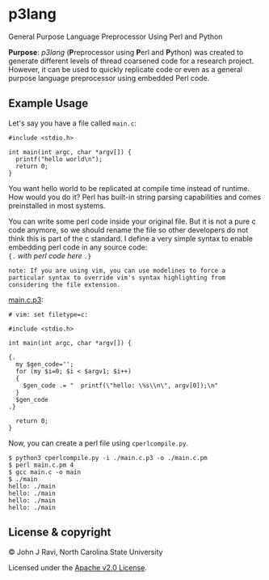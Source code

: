 # p3lang
General Purpose Language Preprocessor Using Perl and Python

**Purpose**: _p3lang_ (**P**reprocessor using **P**erl and **P**ython) 
was created to generate different levels of thread coarsened code for
a research project. However, it can be used to quickly replicate code
or even as a general purpose language preprocessor using embedded Perl code. 

## Example Usage
Let's say you have a file called 
`main.c`:
```
#include <stdio.h>

int main(int argc, char *argv[]) {
  printf("hello world\n");
  return 0;
}
```

You want hello world to be replicated at compile time instead of runtime. 
How would you do it? Perl has built-in string parsing capabilities 
and comes preinstalled in most systems. 

You can write some perl code inside your original file. But it is not a 
pure c code anymore, so we should rename the file so other developers do
not think this is part of the c standard. I define a very simple syntax 
to enable embedding perl code in any source code:  
`{.` _with perl code here_ `.}`

`note: If you are using vim, you can use modelines to force a particular syntax
to override vim's syntax highlighting from considering the file extension.`

[main.c.p3](main.c.p3):
```
# vim: set filetype=c:

#include <stdio.h>

int main(int argc, char *argv[]) {

{.
  my $gen_code='';
  for (my $i=0; $i < $argv1; $i++)
  {
    $gen_code .= "  printf(\"hello: \%s\\n\", argv[0]);\n"
  }
  $gen_code
.}

  return 0;
}
```

Now, you can create a perl file using `cperlcompile.py`.

```
$ python3 cperlcompile.py -i ./main.c.p3 -o ./main.c.pm
$ perl main.c.pm 4
$ gcc main.c -o main
$ ./main
hello: ./main
hello: ./main
hello: ./main
hello: ./main
```

## License & copyright
© John J Ravi, North Carolina State University

Licensed under the [Apache v2.0 License](LICENSE).
